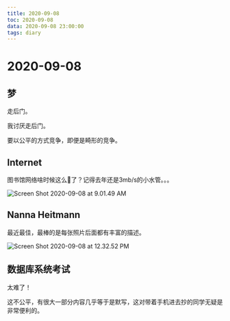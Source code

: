 ```yaml
---
title: 2020-09-08
toc: 2020-09-08
data: 2020-09-08 23:00:00
tags: diary
---
```



# 2020-09-08

## 梦

走后门。

我讨厌走后门。

要以公平的方式竞争，即便是畸形的竞争。

## Internet

图书馆网络啥时候这么🐂了？记得去年还是3mb/s的小水管。。。

![Screen Shot 2020-09-08 at 9.01.49 AM](https://tva1.sinaimg.cn/large/007S8ZIlgy1giiyrxrcihj306i022mx5.jpg)

## Nanna Heitmann

最近最佳，最棒的是每张照片后面都有丰富的描述。



![Screen Shot 2020-09-08 at 12.32.52 PM](https://tva1.sinaimg.cn/large/007S8ZIlly1gij4vtsxvqj317y0u07wi.jpg)

## 数据库系统考试

太难了！

这不公平，有很大一部分内容几乎等于是默写，这对带着手机进去抄的同学无疑是非常便利的。

